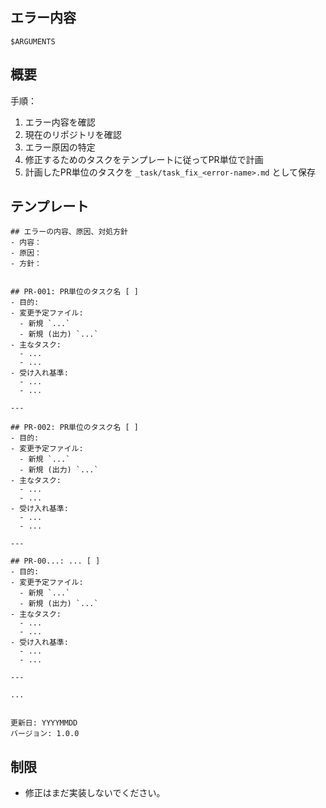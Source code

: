 ## エラー内容
```
$ARGUMENTS
```
## 概要

手順：
1. エラー内容を確認
2. 現在のリポジトリを確認
3. エラー原因の特定
4. 修正するためのタスクをテンプレートに従ってPR単位で計画
5. 計画したPR単位のタスクを `_task/task_fix_<error-name>.md` として保存

## テンプレート
```
## エラーの内容、原因、対処方針
- 内容：
- 原因：
- 方針：


## PR-001: PR単位のタスク名 [ ]
- 目的:
- 変更予定ファイル:
  - 新規 `...`
  - 新規 (出力) `...`
- 主なタスク:
  - ...
  - ...
- 受け入れ基準:
  - ...
  - ...

---

## PR-002: PR単位のタスク名 [ ]
- 目的:
- 変更予定ファイル:
  - 新規 `...`
  - 新規 (出力) `...`
- 主なタスク:
  - ...
  - ...
- 受け入れ基準:
  - ...
  - ...

---

## PR-00...: ... [ ]
- 目的:
- 変更予定ファイル:
  - 新規 `...`
  - 新規 (出力) `...`
- 主なタスク:
  - ...
  - ...
- 受け入れ基準:
  - ...
  - ...

---

...


更新日: YYYYMMDD
バージョン: 1.0.0
```

## 制限
- 修正はまだ実装しないでください。